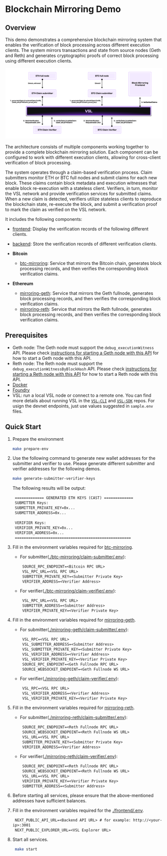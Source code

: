 # Blockchain Mirroring Demo

## Overview

This demo demonstrates a comprehensive blockchain mirroring system that enables the verification of block processing across different execution clients. The system mirrors transactions and state from source nodes (Geth and Reth) and generates cryptographic proofs of correct block processing using different execution clients.

![Architecture Diagram](./arch.jpg)

The architecture consists of multiple components working together to provide a complete blockchain mirroring solution. Each component can be configured to work with different execution clients, allowing for cross-client verification of block processing.

The system operates through a claim-based verification process. Claim submitters monitor ETH or BTC full nodes and submit claims for each new block. These claims contain block metadata and execution witnesses that enable block re-execution with a stateless client. Verifiers, in turn, monitor the VSL network and provide verification services for submitted claims. When a new claim is detected, verifiers utilize stateless clients to reproduce the blockchain state, re-execute the block, and submit a verification proof to mark the claim as verified on the VSL network.

It includes the following components:

- [frontend](./frontend/README.md): Display the verification records of the following different clients.
- [backend](./backend/README.md): Store the verification records of different verification clients.

- **Bitcoin**

  - [btc-mirroring](./btc-mirroring/): Service that mirrors the Bitcoin chain, generates block processing records, and then verifies the corresponding block verification claims.

- **Ethereum**
  - [mirroring-geth](./mirroring-geth/): Service that mirrors the Geth fullnode, generates block processing records, and then verifies the corresponding block verification claims.
  - [mirroring-reth](./mirroring-reth/): Service that mirrors the Reth fullnode, generates block processing records, and then verifies the corresponding block verification claims.

## Prerequisites

- Geth node: The Geth node must support the `debug_executionWitness` API. Please check [instructions for starting a Geth node with this API](../../generation/block-processing/evm/go/README.md) for how to start a Geth node with this API.
- Reth node: The Reth node must support the `debug_executionWitnessByBlockHash` API. Please check [instructions for starting a Reth node with this API](../../generation/block-processing/evm/rs/README.md) for how to start a Reth node with this API.
- [Docker](https://docs.docker.com/engine/install/)
- [Foundry](https://getfoundry.sh/)
- VSL: run a local VSL node or connect to a remote one. You can find more details about running VSL in the [`VSL-CLI`](https://github.com/Pi-Squared-Inc/vsl-cli) and [`VSL-SDK`](https://github.com/Pi-Squared-Inc/vsl-sdk) repos. For usign the devnet endpoints, just use values suggested in `sample.env` files.

## Quick Start

1. Prepare the environment

   ```sh
   make prepare-env
   ```

2. Use the following command to generate new wallet addresses for the submitter and verifier to use.
   Please generate different submitter and verifier addresses for the following demos.

   ```sh
   make generate-submitter-verifier-keys
   ```

   The following results will be output:

   ```output
    ============= GENERATED ETH KEYS (CAST) =============
    SUBMITTER Keys:
    SUBMITTER_PRIVATE_KEY=0x...
    SUBMITTER_ADDRESS=0x...

    VERIFIER Keys:
    VERIFIER_PRIVATE_KEY=0x...
    VERIFIER_ADDRESS=0x...
    ====================================================
   ```

3. Fill in the environment variables required for [btc-mirroring](./btc-mirroring/).

   - For submitter([./btc-mirroring/claim-submitter/.env](./btc-mirroring/claim-submitter/.env)):

     ```env
      SOURCE_RPC_ENDPOINT=<Bitcoin RPC URL>
      VSL_RPC_URL=<VSL RPC URL>
      SUBMITTER_PRIVATE_KEY=<Submitter Private Key>
      VERIFIER_ADDRESS=<Verifier Address>
     ```

   - For verifier([./btc-mirroring/claim-verifier/.env](./btc-mirroring/claim-verifier/.env)):

     ```env
      VSL_RPC_URL=<VSL RPC URL>
      SUBMITTER_ADDRESS=<Submitter Address>
      VERIFIER_PRIVATE_KEY=<Verifier Private Key>
     ```

4. Fill in the environment variables required for [mirroring-geth](./mirroring-geth/).

   - For submitter([./mirroring-geth/claim-submitter/.env](./mirroring-geth/claim-submitter/.env)):

     ```env
      VSL_RPC=<VSL RPC URL>
      VSL_SUBMITTER_ADDRESS=<Submitter Address>
      VSL_SUBMITTER_PRIVATE_KEY=<Submitter Private Key>
      VSL_VERIFIER_ADDRESS=<Verifier Address>
      VSL_VERIFIER_PRIVATE_KEY=<Verifier Private Key>
      SOURCE_RPC_ENDPOINT=<Geth Fullnode RPC URL>
      SOURCE_WEBSOCKET_ENDPOINT=<Geth Fullnode WS URL>
     ```

   - For verifier([./mirroring-geth/claim-verifier/.env](./mirroring-geth/claim-verifier/.env)):

     ```env
      VSL_RPC=<VSL RPC URL>
      VSL_VERIFIER_ADDRESS=<Verifier Address>
      VSL_VERIFIER_PRIVATE_KEY=<Verifier Private Key>
     ```

5. Fill in the environment variables required for [mirroring-reth](./mirroring-reth/).

   - For submitter([./mirroring-reth/claim-submitter/.env](./mirroring-reth/claim-submitter/.env)):

     ```env
      SOURCE_RPC_ENDPOINT=<Reth Fullnode RPC URL>
      SOURCE_WEBSOCKET_ENDPOINT=<Reth Fullnode WS URL>
      VSL_URL=<VSL RPC URL>
      SUBMITTER_PRIVATE_KEY=<Submitter Private Key>
      VERIFIER_ADDRESS=<Verifier Address>
     ```

   - For verifier([./mirroring-reth/claim-verifier/.env](./mirroring-reth/claim-verifier/.env)):

     ```env
      SOURCE_RPC_ENDPOINT=<Reth Fullnode RPC URL>
      SOURCE_WEBSOCKET_ENDPOINT=<Reth Fullnode WS URL>
      VSL_URL=<VSL RPC URL>
      VERIFIER_PRIVATE_KEY=<Verifier Private Key>
      SUBMITTER_ADDRESS=<Submitter Address>
     ```

6. Before starting all services, please ensure that the above-mentioned addresses have sufficient balances.

7. Fill in the environment variables required for the [./frontend/.env](./frontend/.env).

   ```env
    NEXT_PUBLIC_API_URL=<Backend API URL> # for example: http://<your-ip>:3001
    NEXT_PUBLIC_EXPLORER_URL=<VSL Explorer URL>
   ```

8. Start all services.

   ```sh
    make start
   ```
